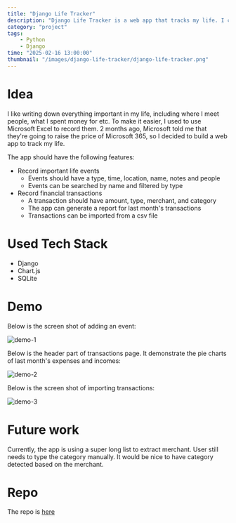 ```yaml
---
title: "Django Life Tracker"
description: "Django Life Tracker is a web app that tracks my life. I can record important life events and all of my financial transactions in this app. It is a good way to practice Django and web development."
category: "project"
tags: 
    - Python
    - Django
time: "2025-02-16 13:00:00"
thumbnail: "/images/django-life-tracker/django-life-tracker.png"
---
```


# Idea

I like writing down everything important in my life, including where I meet people, what I spent money for etc. To make it easier, I used to use Microsoft Excel to record them. 2 months ago, Microsoft told me that they're going to raise the price of Microsoft 365, so I decided to build a web app to track my life. 

The app should have the following features:

- Record important life events
  - Events should have a type, time, location, name, notes and people
  - Events can be searched by name and filtered by type
- Record financial transactions
  - A transaction should have amount, type, merchant, and category
  - The app can generate a report for last month's transactions
  - Transactions can be imported from a csv file

# Used Tech Stack

- Django
- Chart.js
- SQLite

# Demo
Below is the screen shot of adding an event:

![demo-1](django-life-tracker/demo-1.png)

Below is the header part of transactions page. It demonstrate the pie charts of last month's expenses and incomes:

![demo-2](django-life-tracker/demo-2.png)

Below is the screen shot of importing transactions:

![demo-3](django-life-tracker/demo-3.png)

# Future work

Currently, the app is using a super long list to extract merchant. User still needs to type the category manually. It would be nice to have category detected based on the merchant. 

# Repo

The repo is [here](https://github.com/roger-mengqiu-chen/life)